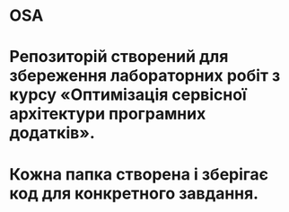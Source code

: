 # OSA

# Репозиторій створений для збереження лабораторних робіт з курсу «Оптимізація сервісної архітектури програмних додатків».
# Кожна папка створена і зберігає код для конкретного завдання.
